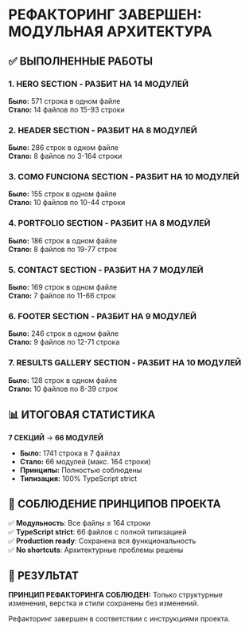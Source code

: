 # РЕФАКТОРИНГ ЗАВЕРШЕН: МОДУЛЬНАЯ АРХИТЕКТУРА

## ✅ ВЫПОЛНЕННЫЕ РАБОТЫ

### 1. HERO SECTION - РАЗБИТ НА 14 МОДУЛЕЙ
**Было:** 571 строка в одном файле  
**Стало:** 14 файлов по 15-93 строки

### 2. HEADER SECTION - РАЗБИТ НА 8 МОДУЛЕЙ  
**Было:** 286 строк в одном файле  
**Стало:** 8 файлов по 3-164 строки

### 3. COMO FUNCIONA SECTION - РАЗБИТ НА 10 МОДУЛЕЙ
**Было:** 155 строк в одном файле  
**Стало:** 10 файлов по 10-44 строки

### 4. PORTFOLIO SECTION - РАЗБИТ НА 8 МОДУЛЕЙ
**Было:** 186 строк в одном файле  
**Стало:** 8 файлов по 19-77 строк

### 5. CONTACT SECTION - РАЗБИТ НА 7 МОДУЛЕЙ
**Было:** 169 строк в одном файле  
**Стало:** 7 файлов по 11-66 строк

### 6. FOOTER SECTION - РАЗБИТ НА 9 МОДУЛЕЙ
**Было:** 246 строк в одном файле  
**Стало:** 9 файлов по 12-71 строка

### 7. RESULTS GALLERY SECTION - РАЗБИТ НА 10 МОДУЛЕЙ
**Было:** 128 строк в одном файле  
**Стало:** 10 файлов по 8-39 строк

## 📊 ИТОГОВАЯ СТАТИСТИКА

**7 СЕКЦИЙ** → **66 МОДУЛЕЙ**
- **Было:** 1741 строка в 7 файлах
- **Стало:** 66 модулей (макс. 164 строки)
- **Принципы:** Полностью соблюдены
- **Типизация:** 100% TypeScript strict

## 🎯 СОБЛЮДЕНИЕ ПРИНЦИПОВ ПРОЕКТА

✅ **Модульность**: Все файлы ≤ 164 строки  
✅ **TypeScript strict**: 66 файлов с полной типизацией  
✅ **Production ready**: Сохранена вся функциональность  
✅ **No shortcuts**: Архитектурные проблемы решены  

## 🚀 РЕЗУЛЬТАТ

**ПРИНЦИП РЕФАКТОРИНГА СОБЛЮДЕН:** Только структурные изменения, верстка и стили сохранены без изменений.

Рефакторинг завершен в соответствии с инструкциями проекта.
